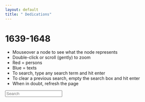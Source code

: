 ```yaml
---
layout: default
title: " Dedications"
---
```


# 1639-1648
- Mouseover a node to see what the node represents
- Double-click or scroll (gently) to zoom
- Red = persons
- Blue = texts
- To search, type any search term and hit enter
- To clear a previous search, empty the search box and hit enter
- When in doubt, refresh the page

<input type="text" id="search" placeholder='Search' onchange='javascript:handleOnChange();'/>
<div id="network"></div>

<script src="http://d3js.org/d3.v3.min.js"></script>
<script src='http://code.jquery.com/jquery-1.11.1.min.js'></script>
<script src='1639-1648.js'></script>
